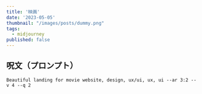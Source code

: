 ```yaml
---
title: '映画'
date: '2023-05-05'
thumbnail: "/images/posts/dummy.png"
tags:
  - midjourney
published: false
---
```


## 呪文（プロンプト）
```
Beautiful landing for movie website, design, ux/ui, ux, ui --ar 3:2 --v 4 --q 2
```